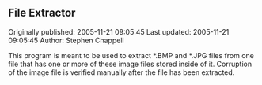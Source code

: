 ## File Extractor 
Originally published: 2005-11-21 09:05:45 
Last updated: 2005-11-21 09:05:45 
Author: Stephen Chappell 
 
This program is meant to be used to extract *.BMP and *.JPG files from one file that has one or more of these image files stored inside of it. Corruption of the image file is verified manually after the file has been extracted.